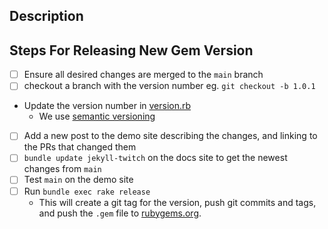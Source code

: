 ## Description


## Steps For Releasing New Gem Version
- [ ] Ensure all desired changes are merged to the `main` branch
- [ ] checkout a branch with the version number eg. `git checkout -b 1.0.1`
- Update the version number in [version.rb](lib/jekyll-twitch/version.rb)
   - We use [semantic versioning](https://semver.org/)
- [ ] Add a new post to the demo site describing the changes, and linking to the PRs that changed them
- [ ] `bundle update jekyll-twitch` on the docs site to get the newest changes from `main`
- [ ] Test `main` on the demo site
- [ ] Run `bundle exec rake release`
   - This will create a git tag for the version, push git commits and tags, and push the `.gem` file to [rubygems.org](https://rubygems.org).
